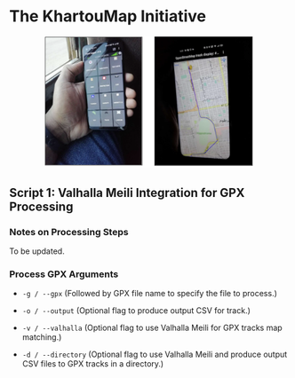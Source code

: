 The KhartouMap Initiative
=========================

<p align="center">
    <img src="gpx_tracking.png" alt="GPX tracking" width="75%">
</p>

Script 1: Valhalla Meili Integration for GPX Processing
-------------------------------------------------------

### Notes on Processing Steps

To be updated.

### Process GPX Arguments

-   `-g / --gpx` (Followed by GPX file name to specify the file to process.)

-   `-o / --output` (Optional flag to produce output CSV for track.)

-   `-v / --valhalla` (Optional flag to use Valhalla Meili for GPX tracks map
    matching.)

-   `-d / --directory` (Optional flag to use Valhalla Meili and produce output
    CSV files to GPX tracks in a directory.)
